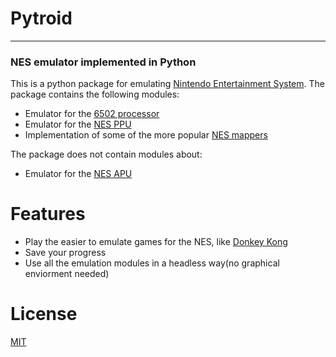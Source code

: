 # Pytroid
-----------

### NES emulator implemented in Python

This is a python package for emulating [Nintendo Entertainment System](http://en.wikipedia.org/wiki/Nintendo_Entertainment_System).
The package contains the following modules:
* Emulator for the [6502 processor](www.obelisk.demon.co.uk/6502/)
* Emulator for the [NES PPU](http://wiki.nesdev.com/w/index.php/PPU)
* Implementation of some of the more popular [NES mappers](http://wiki.nesdev.com/w/index.php/Mapper)

The package does not contain modules about:
* Emulator for the [NES APU](http://wiki.nesdev.com/w/index.php/APU)

# Features

* Play the easier to emulate games for the NES, like [Donkey Kong](http://en.wikipedia.org/wiki/Donkey_Kong#Original_series)
* Save your progress
* Use all the emulation modules in a headless way(no graphical enviorment needed)

# License

[MIT](https://github.com/hahcho/pytroid/blob/master/LICENSE.md)
